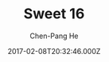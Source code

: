---
title: Sweet 16
github: https://github.com/jdh8/sweet-16/
demo: https://jdh8.github.io
author: Chen-Pang He
ssg:
  - Jekyll
cms:
  - No Cms
date: 2017-02-08T20:32:46.000Z
description: Wordpress 2016 theme in Jekyll
stale: true
disabled_reason: demo url not found
disabled: true
---